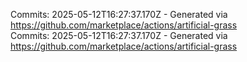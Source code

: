 Commits: 2025-05-12T16:27:37.170Z - Generated via https://github.com/marketplace/actions/artificial-grass
<br>
Commits: 2025-05-12T16:27:37.170Z - Generated via https://github.com/marketplace/actions/artificial-grass
<br>

